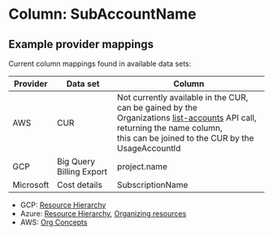 # Column: SubAccountName

## Example provider mappings


Current column mappings found in available data sets:

| Provider  | Data set                 | Column                                                    |
|-----------|--------------------------|-----------------------------------------------------------|
| AWS       | CUR                      | Not currently available in the CUR, can be gained by the <br> Organizations [list-accounts](https://docs.aws.amazon.com/cli/latest/reference/organizations/list-accounts.html) API call, returning the name column,<br> this can be joined to the CUR by the UsageAccountId |
| GCP       | Big Query Billing Export | project.name                                              |
| Microsoft | Cost details             | SubscriptionName                                          |

- GCP: [Resource Hierarchy](https://cloud.google.com/resource-manager/docs/cloud-platform-resource-hierarchy#resource-hierarchy-detail) 
- Azure: [Resource Hierarchy](https://learn.microsoft.com/en-us/azure/governance/management-groups/overview), [Organizing resources](https://learn.microsoft.com/en-us/azure/cost-management-billing/manage/view-all-accounts)
- AWS: [Org Concepts](https://docs.aws.amazon.com/organizations/latest/userguide/orgs_getting-started_concepts.html)